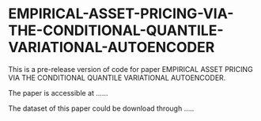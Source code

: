 # EMPIRICAL-ASSET-PRICING-VIA-THE-CONDITIONAL-QUANTILE-VARIATIONAL-AUTOENCODER
This is a pre-release version of code for paper EMPIRICAL ASSET PRICING VIA THE CONDITIONAL QUANTILE VARIATIONAL AUTOENCODER.

The paper is accessible at ......

The dataset of this paper could be download through .....
